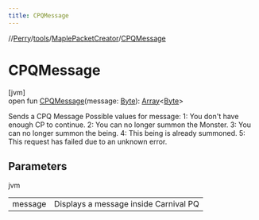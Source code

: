 ```yaml
---
title: CPQMessage
---
```

//[Perry](../../../index.html)/[tools](../index.html)/[MaplePacketCreator](index.html)/[CPQMessage](-c-p-q-message.html)



# CPQMessage



[jvm]\
open fun [CPQMessage](-c-p-q-message.html)(message: [Byte](https://kotlinlang.org/api/latest/jvm/stdlib/kotlin/-byte/index.html)): [Array](https://kotlinlang.org/api/latest/jvm/stdlib/kotlin/-array/index.html)&lt;[Byte](https://kotlinlang.org/api/latest/jvm/stdlib/kotlin/-byte/index.html)&gt;



Sends a CPQ Message Possible values for message: 1: You don't have enough CP to continue. 2: You can no longer summon the Monster. 3: You can no longer summon the being. 4: This being is already summoned. 5: This request has failed due to an unknown error.



## Parameters


jvm

| | |
|---|---|
| message | Displays a message inside Carnival PQ |




